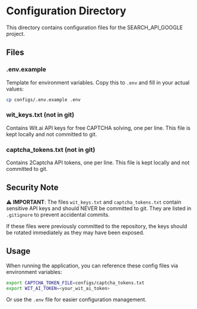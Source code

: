 # Configuration Directory

This directory contains configuration files for the SEARCH_API_GOOGLE project.

## Files

### .env.example
Template for environment variables. Copy this to `.env` and fill in your actual values:
```bash
cp configs/.env.example .env
```

### wit_keys.txt (not in git)
Contains Wit.ai API keys for free CAPTCHA solving, one per line.
This file is kept locally and not committed to git.

### captcha_tokens.txt (not in git)
Contains 2Captcha API tokens, one per line.
This file is kept locally and not committed to git.

## Security Note

⚠️ **IMPORTANT**: The files `wit_keys.txt` and `captcha_tokens.txt` contain sensitive API keys and should NEVER be committed to git. They are listed in `.gitignore` to prevent accidental commits.

If these files were previously committed to the repository, the keys should be rotated immediately as they may have been exposed.

## Usage

When running the application, you can reference these config files via environment variables:
```bash
export CAPTCHA_TOKEN_FILE=configs/captcha_tokens.txt
export WIT_AI_TOKEN=<your_wit_ai_token>
```

Or use the `.env` file for easier configuration management.
